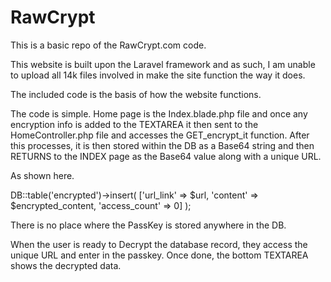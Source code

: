 # RawCrypt
This is a basic repo of the RawCrypt.com code. 

This website is built upon the Laravel framework and as such, I am unable to upload all 14k files involved in make the site function the way it does.

The included code is the basis of how the website functions. 

The code is simple. Home page is the Index.blade.php file and once any encryption info is added to the TEXTAREA it then sent to the HomeController.php file and accesses the GET_encrypt_it function. 
After this processes, it is then stored within the DB as a Base64 string and then RETURNS to the INDEX page as the Base64 value along with a unique URL.

As shown here. 

DB::table('encrypted')->insert( ['url_link' => $url, 'content' => $encrypted_content, 'access_count' => 0] ); 

There is no place where the PassKey is stored anywhere in the DB.

When the user is ready to Decrypt the database record, they access the unique URL and enter in the passkey.
Once done, the bottom TEXTAREA shows the decrypted data. 
